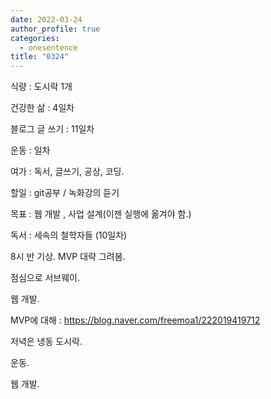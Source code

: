 ```yaml
---
date: 2022-03-24
author_profile: true
categories:
  - onesentence
title: "0324"
---
```


식량 : 도시락 1개

건강한 삶 : 4일차 

블로그 글 쓰기 : 11일차

운동 : 일차

여가 : 독서, 글쓰기, 공상, 코딩.

할일 : git공부 / 녹화강의 듣기

목표 : 웹 개발 , 사업 설계(이젠 실행에 옮겨야 함.) 

독서 : 세속의 철학자들 (10일차)



8시 반 기상. MVP 대략 그려봄.

점심으로 서브웨이.

웹 개발.

MVP에 대해 : https://blog.naver.com/freemoa1/222019419712

저녁은 냉동 도시락.

운동.

웹 개발.